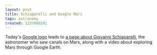 ```yaml
---
layout: post
title: Schiaparelli and Google Mars
tags: astronomy
created: 1237080291
---
```

Today's [Google logo](http://www.google.com/intl/en/holidaylogos.html) leads to [a page about Giovanni Schiaparelli](http://earth.google.com/mars/giovanni.html), the astronomer who saw canals on Mars, along with a video about exploring Mars through Google Earth.
